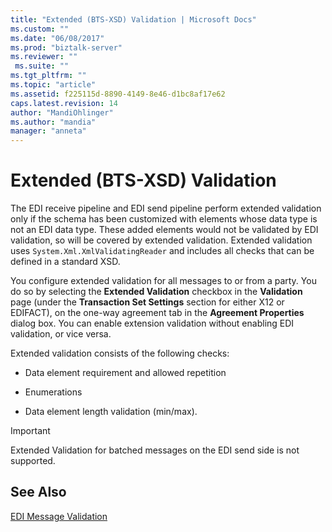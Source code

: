 ```yaml
---
title: "Extended (BTS-XSD) Validation | Microsoft Docs"
ms.custom: ""
ms.date: "06/08/2017"
ms.prod: "biztalk-server"
ms.reviewer: ""
 ms.suite: ""
ms.tgt_pltfrm: ""
ms.topic: "article"
ms.assetid: f225115d-8890-4149-8e46-d1bc8af17e62
caps.latest.revision: 14
author: "MandiOhlinger"
ms.author: "mandia"
manager: "anneta"
---
```

# Extended (BTS-XSD) Validation
The EDI receive pipeline and EDI send pipeline perform extended validation only if the schema has been customized with elements whose data type is not an EDI data type. These added elements would not be validated by EDI validation, so will be covered by extended validation. Extended validation uses `System.Xml.XmlValidatingReader` and includes all checks that can be defined in a standard XSD.  
  
 You configure extended validation for all messages to or from a party. You do so by selecting the **Extended Validation** checkbox in the **Validation** page (under the **Transaction Set Settings** section for either X12 or EDIFACT), on the one-way agreement tab in the **Agreement Properties** dialog box. You can enable extension validation without enabling EDI validation, or vice versa.  
  
 Extended validation consists of the following checks:  
  
-   Data element requirement and allowed repetition  
  
-   Enumerations  
  
-   Data element length validation (min/max).  
  
> [!IMPORTANT]
>  Extended Validation for batched messages on the EDI send side is not supported.  
  
## See Also  
 [EDI Message Validation](../core/edi-message-validation.md)